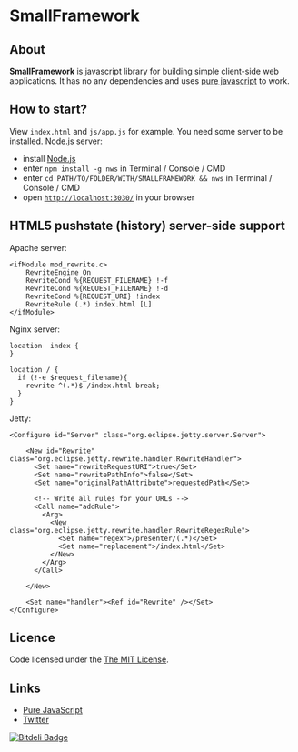 SmallFramework
===

About
---

**SmallFramework** is javascript library for building simple client-side web applications. It has no any dependencies and uses [pure javascript](http://pure-javascript.org/) to work.

How to start?
---

View `index.html` and `js/app.js` for example.
You need some server to be installed. Node.js server:

* install [Node.js](http://nodejs.org/)
* enter `npm install -g nws` in Terminal / Console / CMD
* enter `cd PATH/TO/FOLDER/WITH/SMALLFRAMEWORK && nws` in Terminal / Console / CMD
* open [`http://localhost:3030/`](http://localhost:3030/) in your browser

HTML5 pushstate (history) server-side support
---

Apache server:

```
<ifModule mod_rewrite.c>
    RewriteEngine On
    RewriteCond %{REQUEST_FILENAME} !-f
    RewriteCond %{REQUEST_FILENAME} !-d
    RewriteCond %{REQUEST_URI} !index
    RewriteRule (.*) index.html [L]
</ifModule>
```

Nginx server:

```
location  index {
}

location / {
  if (!-e $request_filename){
    rewrite ^(.*)$ /index.html break;
  }
}
```

Jetty:

```
<Configure id="Server" class="org.eclipse.jetty.server.Server">

    <New id="Rewrite" class="org.eclipse.jetty.rewrite.handler.RewriteHandler">
      <Set name="rewriteRequestURI">true</Set>
      <Set name="rewritePathInfo">false</Set>
      <Set name="originalPathAttribute">requestedPath</Set>
      
      <!-- Write all rules for your URLs -->
      <Call name="addRule">
        <Arg>
          <New class="org.eclipse.jetty.rewrite.handler.RewriteRegexRule">
            <Set name="regex">/presenter/(.*)</Set>
            <Set name="replacement">/index.html</Set>
          </New>
        </Arg>
      </Call>
      
    </New>
    
    <Set name="handler"><Ref id="Rewrite" /></Set>
</Configure>
```

Licence
---

Code licensed under the [The MIT License](http://opensource.org/licenses/MIT).

Links
---

* [Pure JavaScript](http://pure-javascript.com)
* [Twitter](https://twitter.com/pure_javascript)




[![Bitdeli Badge](https://d2weczhvl823v0.cloudfront.net/larchanka/smallframework/trend.png)](https://bitdeli.com/free "Bitdeli Badge")

